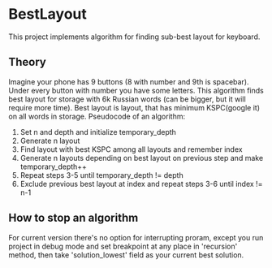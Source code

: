 # BestLayout
This project implements algorithm for finding sub-best layout for keyboard.
## Theory
Imagine your phone has 9 buttons (8 with number and 9th is spacebar). Under every button with number you have some letters.
This algorithm finds best layout for storage with 6k Russian words (can be bigger, but it will require more time).
Best layout is layout, that has minimum KSPC(google it) on all words in storage.
Pseudocode of an algorithm:
1. Set n and depth and initialize temporary_depth
2. Generate n layout
3. Find layout with best KSPC among all layouts and remember index
4. Generate n layouts depending on best layout on previous step and make temporary_depth++
5. Repeat steps 3-5 until temporary_depth != depth
6. Exclude previous best layout at index and repeat steps 3-6 until index != n-1
## How to stop an algorithm
For current version there's no option for interrupting proram, except you run project in debug mode and set breakpoint at any place
in 'recursion' method, then take 'solution_lowest' field as your current best solution.
